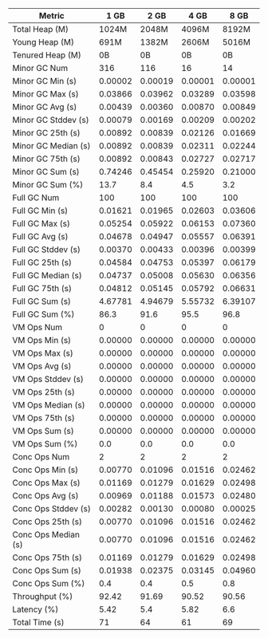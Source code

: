 | Metric | 1 GB | 2 GB | 4 GB | 8 GB |
|------|----|----|----|----|
| Total Heap (M) | 1024M | 2048M | 4096M | 8192M |
| Young Heap (M) | 691M | 1382M | 2606M | 5016M |
| Tenured Heap (M) | 0B | 0B | 0B | 0B |
| Minor GC Num | 316 | 116 | 16 | 14 |
| Minor GC Min (s) | 0.00002 | 0.00019 | 0.00001 | 0.00001 |
| Minor GC Max (s) | 0.03866 | 0.03962 | 0.03289 | 0.03598 |
| Minor GC Avg (s) | 0.00439 | 0.00360 | 0.00870 | 0.00849 |
| Minor GC Stddev (s) | 0.00079 | 0.00169 | 0.00209 | 0.00202 |
| Minor GC 25th (s) | 0.00892 | 0.00839 | 0.02126 | 0.01669 |
| Minor GC Median (s) | 0.00892 | 0.00839 | 0.02311 | 0.02244 |
| Minor GC 75th (s) | 0.00892 | 0.00843 | 0.02727 | 0.02717 |
| Minor GC Sum (s) | 0.74246 | 0.45454 | 0.25920 | 0.21000 |
| Minor GC Sum (%) | 13.7 | 8.4 | 4.5 | 3.2 |
| Full GC Num | 100 | 100 | 100 | 100 |
| Full GC Min (s) | 0.01621 | 0.01965 | 0.02603 | 0.03606 |
| Full GC Max (s) | 0.05254 | 0.05922 | 0.06153 | 0.07360 |
| Full GC Avg (s) | 0.04678 | 0.04947 | 0.05557 | 0.06391 |
| Full GC Stddev (s) | 0.00370 | 0.00433 | 0.00396 | 0.00399 |
| Full GC 25th (s) | 0.04584 | 0.04753 | 0.05397 | 0.06179 |
| Full GC Median (s) | 0.04737 | 0.05008 | 0.05630 | 0.06356 |
| Full GC 75th (s) | 0.04812 | 0.05145 | 0.05792 | 0.06631 |
| Full GC Sum (s) | 4.67781 | 4.94679 | 5.55732 | 6.39107 |
| Full GC Sum (%) | 86.3 | 91.6 | 95.5 | 96.8 |
| VM Ops Num | 0 | 0 | 0 | 0 |
| VM Ops Min (s) | 0.00000 | 0.00000 | 0.00000 | 0.00000 |
| VM Ops Max (s) | 0.00000 | 0.00000 | 0.00000 | 0.00000 |
| VM Ops Avg (s) | 0.00000 | 0.00000 | 0.00000 | 0.00000 |
| VM Ops Stddev (s) | 0.00000 | 0.00000 | 0.00000 | 0.00000 |
| VM Ops 25th (s) | 0.00000 | 0.00000 | 0.00000 | 0.00000 |
| VM Ops Median (s) | 0.00000 | 0.00000 | 0.00000 | 0.00000 |
| VM Ops 75th (s) | 0.00000 | 0.00000 | 0.00000 | 0.00000 |
| VM Ops Sum (s) | 0.00000 | 0.00000 | 0.00000 | 0.00000 |
| VM Ops Sum (%) | 0.0 | 0.0 | 0.0 | 0.0 |
| Conc Ops Num | 2 | 2 | 2 | 2 |
| Conc Ops Min (s) | 0.00770 | 0.01096 | 0.01516 | 0.02462 |
| Conc Ops Max (s) | 0.01169 | 0.01279 | 0.01629 | 0.02498 |
| Conc Ops Avg (s) | 0.00969 | 0.01188 | 0.01573 | 0.02480 |
| Conc Ops Stddev (s) | 0.00282 | 0.00130 | 0.00080 | 0.00025 |
| Conc Ops 25th (s) | 0.00770 | 0.01096 | 0.01516 | 0.02462 |
| Conc Ops Median (s) | 0.00770 | 0.01096 | 0.01516 | 0.02462 |
| Conc Ops 75th (s) | 0.01169 | 0.01279 | 0.01629 | 0.02498 |
| Conc Ops Sum (s) | 0.01938 | 0.02375 | 0.03145 | 0.04960 |
| Conc Ops Sum (%) | 0.4 | 0.4 | 0.5 | 0.8 |
| Throughput (%) | 92.42 | 91.69 | 90.52 | 90.56 |
| Latency (%) | 5.42 | 5.4 | 5.82 | 6.6 |
| Total Time (s) | 71 | 64 | 61 | 69 |
